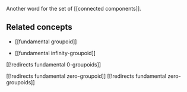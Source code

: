
Another word for the set of [[connected components]].

## Related concepts

* [[fundamental groupoid]]

* [[fundamental infinity-groupoid]]

[[!redirects fundamental 0-groupoids]]

[[!redirects fundamental zero-groupoid]]
[[!redirects fundamental zero-groupoids]]
